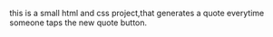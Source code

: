 this is a small html and css project,that generates a quote everytime someone taps the new quote button.
